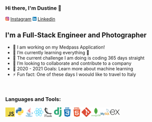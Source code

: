 ### Hi there, I'm Dustine 👋 

<img src="images\instagram.png" width="12" hieght="12"> [Instagram]
<img src="images\linkedin.png" width="12" hieght="12"> [Linkedin]
## I'm a Full-Stack Engineer and Photographer

- 🔭 I am working on my Medpass Application!
- 🌱 I’m currently learning everything 🤣
- 🌱 The current challenge I am doing is coding 365 days straight
- 👯 I’m looking to collaborate and contribute to a company
- 🥅 2020 - 2021 Goals: Learn more about machine learning
- ⚡ Fun fact: One of these days I woould like to travel to Italy

[Instagram]: https://www.instagram.com/dustbangbang/
[Linkedin]: https://www.linkedin.com/in/dustine-kyle-hacbang-41895a114/

<br />

### Languages and Tools:
<img src="images\javascript.png" width="30" hieght="30"><img src="images\python.png" width="30" hieght="30"><img src="images\java(1).png" width="30" hieght="30"><img src="images\react.png" width="30" hieght="30"><img src="images\flask (1).png" width="30" hieght="30"><img src="images\django(1).png" width="30" hieght="30"><img src="images\css3.png" width="30" hieght="30"><img src="images\html5(1).png" width="30" hieght="30"><img src="images\git(1).png" width="30" hieght="30"><img src="images\mongodb.png" width="30" hieght="30"><img src="images\mysql.png" width="30" hieght="30"><img src="images\express(1).png" width="30" hieght="30"> 

<br />
